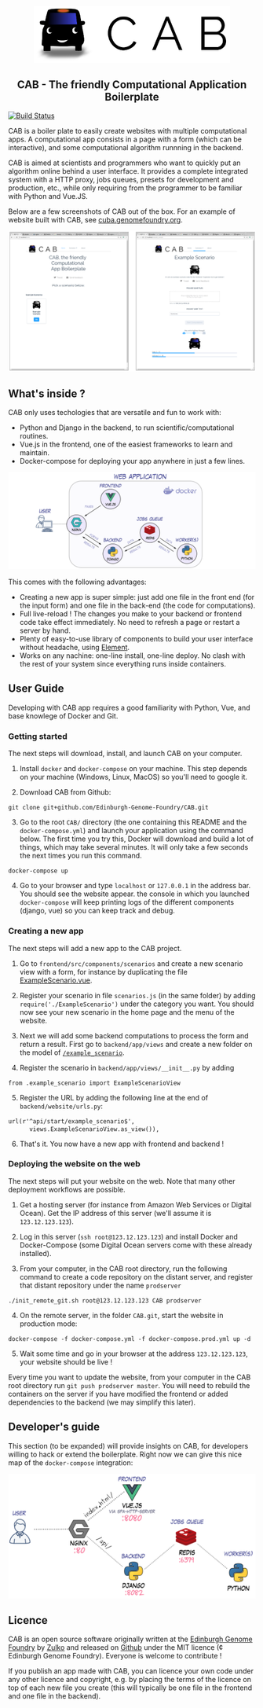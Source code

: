 <p align="center">
<img alt="CAB Logo" title="CAB Logo" src="https://github.com/Edinburgh-Genome-Foundry/CAB/blob/master/docs/imgs/CAB-title-small.png" width="400">
</p>
<h2 align="center">CAB - The friendly Computational Application Boilerplate</h2>

[![Build Status](https://travis-ci.org/Edinburgh-Genome-Foundry/CAB.svg?branch=master)](https://travis-ci.org/Edinburgh-Genome-Foundry/CAB)

CAB is a boiler plate to easily create websites with multiple computational apps.
A computational app consists in a page with a form (which can be interactive), and
some computational algorithm runnning in the backend.

CAB is aimed at scientists and programmers who want to quickly put an algorithm
online behind a user interface. It provides a complete integrated system with a
HTTP proxy, jobs queues, presets for development and production, etc., while only
requiring from the programmer to be familiar with Python and Vue.JS.

Below are a few screenshots of CAB out of the box. For an example of website built
with CAB, see [cuba.genomefoundry.org](http://cuba.genomefoundry.org/).

![docker-organization](https://github.com/Edinburgh-Genome-Foundry/CAB/blob/master/docs/imgs/screenshots.png)

## What's inside ?

CAB only uses techologies that are versatile and fun to work with:

- Python and Django in the backend, to run scientific/computational routines.
- Vue.js in the frontend, one of the easiest frameworks to learn and maintain.
- Docker-compose for deploying your app anywhere in just a few lines.

![docker-organization](https://github.com/Edinburgh-Genome-Foundry/CAB/blob/master/docs/imgs/plan.png)

This comes with the following advantages:

- Creating a new app is super simple: just add one file in the front end (for
  the input form) and one file in the back-end (the code for computations).
- Full live-reload ! The changes you make to your backend or frontend code
  take effect immediately. No need to refresh a page or restart a server by hand.
- Plenty of easy-to-use library of components to build your user interface without
  headache, using [Element](http://element.eleme.io/#/en-US).
- Works on any nachine: one-line install, one-line deploy. No
  clash with the rest of your system since everything runs inside containers.


## User Guide

Developing with CAB app requires a good familiarity with Python, Vue, and
base knowlege of Docker and Git.

### Getting started

The next steps will download, install, and launch CAB on your computer.

1. Install ``docker`` and ``docker-compose`` on your machine. This step depends
   on your machine (Windows, Linux, MacOS) so you'll need to google it.

2. Download CAB from Github:

```
git clone git+github.com/Edinburgh-Genome-Foundry/CAB.git
```

3. Go to the root ``CAB/`` directory (the one containing this README and the
   ``docker-compose.yml``) and launch your application using the command below.
   The first time you try this, Docker will download and build a lot of things,
   which may take several minutes. It will only take a few seconds the next
   times you run this command.

```
docker-compose up
```

4. Go to your browser and type ``localhost`` or ``127.0.0.1`` in the address bar.
   You should see the website appear. the console in which you launched
   ``docker-compose`` will keep printing logs of the different components
   (django, vue) so you can keep track and debug.

### Creating a new app

The next steps will add a new app to the CAB project.

1. Go to ``frontend/src/components/scenarios`` and create a new scenario view
   with a form, for instance by duplicating the file
   [ExampleScenario.vue](https://github.com/Edinburgh-Genome-Foundry/CAB/blob/master/frontend/src/components/scenarios/ExampleScenario.vue).

2. Register your scenario in file ``scenarios.js`` (in the same folder)
   by adding ``require('./ExampleScenario')`` under the category you want.
   You should now see your new scenario in the home page and the menu of the
   website.

3. Next we will add some backend computations to process the form and return a
   result. First go to ``backend/app/views`` and create a new folder
   on the model of [``/example_scenario``](https://github.com/Edinburgh-Genome-Foundry/CAB/tree/master/backend/app/views/example_scenario).

4. Register the scenario in ``backend/app/views/__init__.py`` by adding

```
from .example_scenario import ExampleScenarioView
```

5. Register the URL by adding the following line at the end of
   ``backend/website/urls.py``:

```
url(r'^api/start/example_scenario$',
      views.ExampleScenarioView.as_view()),
```

6. That's it. You now have a new app with frontend and backend !

### Deploying the website on the web

The next steps will put your website on the web. Note that many other deployment
workflows are possible.

1. Get a hosting server (for instance from Amazon Web Services or Digital Ocean).
   Get the IP address of this server (we'll assume it is ``123.12.123.123``).

2. Log in this server (``ssh root@123.12.123.123``) and install Docker and
   Docker-Compose (some Digital Ocean servers come with these already installed).

3. From your computer, in the CAB root directory, run the following command to
   create a code repository on the distant server, and register that distant
   repository under the name ``prodserver``

```
./init_remote_git.sh root@123.12.123.123 CAB prodserver
```

4. On the remote server, in the folder ``CAB.git``, start the website in
   production mode:

```
docker-compose -f docker-compose.yml -f docker-compose.prod.yml up -d
```

5. Wait some time and go in your browser at the address ``123.12.123.123``,
   your website should be live !

Every time you want to update the website, from your computer in the CAB root
directory run ``git push prodserver master``. You will need to rebuild the
containers on the server if you have modified the frontend or added dependencies
to the backend (we may simplify this later).

Developer's guide
------------------

This section (to be expanded) will provide insights on CAB, for developers willing
to hack or extend the boilerplate. Right now we can give this nice map of the
``docker-compose`` integration:

![docker-organization](https://github.com/Edinburgh-Genome-Foundry/CAB/blob/master/docs/imgs/composition.png)


Licence
-------

CAB is an open source software originally written at the [Edinburgh Genome Foundry](http://genomefoundry.org/) by [Zulko](https://github.com/Zulko)
and released on [Github](https://github.com/Edinburgh-Genome-Foundry/CAB) under
the MIT licence (¢ Edinburgh Genome Foundry). Everyone is welcome to contribute !

If you publish an app made with CAB, you can licence your own code under any
other licence and copyright, e.g. by placing the terms of the licence on top of
each new file you create (this will typically be one file in the frontend and one
file in the backend).
